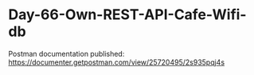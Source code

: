 # Day-66-Own-REST-API-Cafe-Wifi-db

Postman documentation published: https://documenter.getpostman.com/view/25720495/2s935pqj4s

